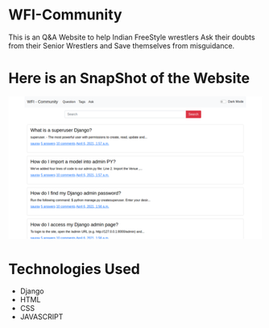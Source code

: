 # WFI-Community
This is an Q&amp;A Website to help Indian FreeStyle wrestlers Ask their doubts from their Senior Wrestlers and Save themselves from misguidance.

# Here is an SnapShot of the Website

<img src="https://github.com/sauravsharmaz/WFI-Community/blob/main/snaps/Screen%20Shot%202021-04-06%20at%2010.23.35.png">

# Technologies Used

* Django
* HTML
* CSS
* JAVASCRIPT
